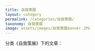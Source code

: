 ```yaml
---
title: 自我策展
layout: category
permalink: /categories/自我策展/
taxonomy: 自我策展
image: assets/images/自我策展banner.JPG
---
```


分类《自我策展》下的文章：
